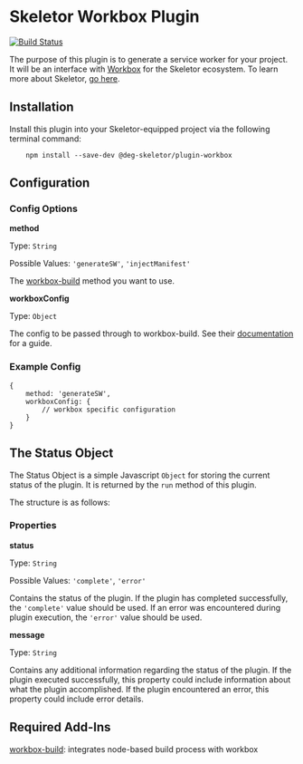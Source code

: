 # Skeletor Workbox Plugin
[![Build Status](https://travis-ci.org/deg-skeletor/skeletor-plugin-workbox.svg?branch=master)](https://travis-ci.org/deg-skeletor/skeletor-plugin-workbox)

The purpose of this plugin is to generate a service worker for your project. It will be an interface with [Workbox](https://rollupjs.org) for the Skeletor ecosystem. To learn more about Skeletor, [go here](https://github.com/deg-skeletor/skeletor-core).

## Installation
Install this plugin into your Skeletor-equipped project via the following terminal command: 
```
    npm install --save-dev @deg-skeletor/plugin-workbox
```

## Configuration

### Config Options

**method**

Type: `String`

Possible Values: `'generateSW'`, `'injectManifest'`

The [workbox-build](https://developers.google.com/web/tools/workbox/modules/workbox-build) method you want to use.

**workboxConfig**

Type: `Object`

The config to be passed through to workbox-build. See their [documentation](https://developers.google.com/web/tools/workbox/modules/workbox-build) for a guide.

### Example Config
```
{
    method: 'generateSW',
    workboxConfig: {
        // workbox specific configuration
    }
}
```

## The Status Object
The Status Object is a simple Javascript `Object` for storing the current status of the plugin. It is returned by the `run` method of this plugin.

The structure is as follows:

### Properties

**status**

Type: `String`

Possible Values: `'complete'`, `'error'`

Contains the status of the plugin. If the plugin has completed successfully, the `'complete'` value should be used. If an error was encountered during plugin execution, the `'error'` value should be used.

**message**

Type: `String`

Contains any additional information regarding the status of the plugin. If the plugin executed successfully, this property could include information about what the plugin accomplished. If the plugin encountered an error, this property could include error details.

## Required Add-Ins
[workbox-build](https://www.npmjs.com/package/workbox-build): integrates node-based build process with workbox
